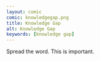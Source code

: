 ```yaml
---
layout: comic
comic: knowledgegap.png
title: Knowledge Gap
alt: Knowledge Gap
keywords: [knowledge gap]
---
```


Spread the word. This is important.